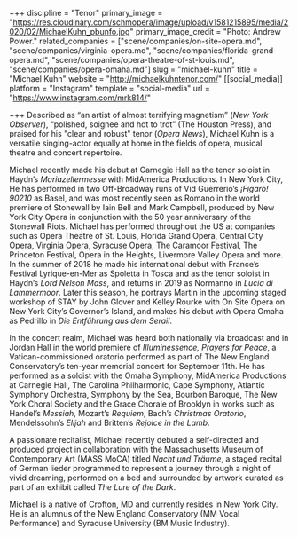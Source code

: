 +++
discipline = "Tenor"
primary_image = "https://res.cloudinary.com/schmopera/image/upload/v1581215895/media/2020/02/MichaelKuhn_pbunfo.jpg"
primary_image_credit = "Photo: Andrew Power."
related_companies = ["scene/companies/on-site-opera.md", "scene/companies/virginia-opera.md", "scene/companies/florida-grand-opera.md", "scene/companies/opera-theatre-of-st-louis.md", "scene/companies/opera-omaha.md"]
slug = "michael-kuhn"
title = "Michael Kuhn"
website = "http://michaelkuhntenor.com/"
[[social_media]]
platform = "Instagram"
template = "social-media"
url = "https://www.instagram.com/mrk814/"

+++
Described as “an artist of almost terrifying magnetism” (_New York Observer_), “polished, soignee and hot to trot” (The Houston Press), and praised for his "clear and robust" tenor (_Opera News_), Michael Kuhn is a versatile singing-actor equally at home in the fields of opera, musical theatre and concert repertoire.

Michael recently made his debut at Carnegie Hall as the tenor soloist in Haydn’s _Mariazellermesse_ with MidAmerica Productions. In New York City, He has performed in two Off-Broadway runs of Vid Guerrerio’s _¡Figaro! 90210_ as Basel, and was most recently seen as Romano in the world premiere of Stonewall by Iain Bell and Mark Campbell, produced by New York City Opera in conjunction with the 50 year anniversary of the Stonewall Riots. Michael has performed throughout the US at companies such as Opera Theatre of St. Louis, Florida Grand Opera, Central City Opera, Virginia Opera, Syracuse Opera, The Caramoor Festival, The Princeton Festival, Opera in the Heights, Livermore Valley Opera and more. In the summer of 2018 he made his international debut with France’s Festival Lyrique-en-Mer as Spoletta in Tosca and as the tenor soloist in Haydn’s _Lord Nelson Mass_, and returns in 2019 as Normanno in _Lucia di Lammermoor_. Later this season, he portrays Martin in the upcoming staged workshop of STAY by John Glover and Kelley Rourke with On Site Opera on New York City’s Governor’s Island, and makes his debut with Opera Omaha as Pedrillo in _Die Entführung aus dem Serail_.

In the concert realm, Michael was heard both nationally via broadcast and in Jordan Hall in the world premiere of _Illuminessence, Prayers for Peace_, a Vatican-commissioned oratorio performed as part of The New England Conservatory’s ten-year memorial concert for September 11th. He has performed as a soloist with the Omaha Symphony, MidAmerica Productions at Carnegie Hall, The Carolina Philharmonic, Cape Symphony, Atlantic Symphony Orchestra, Symphony by the Sea, Bourbon Baroque, The New York Choral Society and the Grace Chorale of Brooklyn in works such as Handel’s _Messiah_, Mozart’s _Requiem_, Bach’s _Christmas Oratorio_, Mendelssohn’s _Elijah_ and Britten’s _Rejoice in the Lamb_.

A passionate recitalist, Michael recently debuted a self-directed and produced project in collaboration with the Massachusetts Museum of Contemporary Art (MASS MoCA) titled _Nacht und Träume_, a staged recital of German lieder programmed to represent a journey through a night of vivid dreaming, performed on a bed and surrounded by artwork curated as part of an exhibit called _The Lure of the Dark_.

Michael is a native of Crofton, MD and currently resides in New York City. He is an alumnus of the New England Conservatory (MM Vocal Performance) and Syracuse University (BM Music Industry).